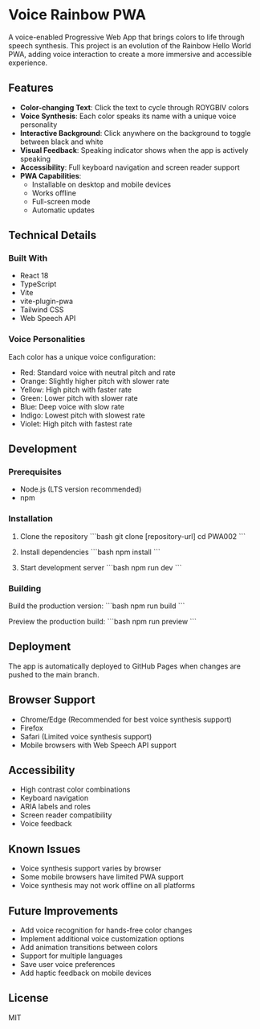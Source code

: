 # Voice Rainbow PWA

A voice-enabled Progressive Web App that brings colors to life through speech synthesis. This project is an evolution of the Rainbow Hello World PWA, adding voice interaction to create a more immersive and accessible experience.

## Features

- **Color-changing Text**: Click the text to cycle through ROYGBIV colors
- **Voice Synthesis**: Each color speaks its name with a unique voice personality
- **Interactive Background**: Click anywhere on the background to toggle between black and white
- **Visual Feedback**: Speaking indicator shows when the app is actively speaking
- **Accessibility**: Full keyboard navigation and screen reader support
- **PWA Capabilities**: 
  - Installable on desktop and mobile devices
  - Works offline
  - Full-screen mode
  - Automatic updates

## Technical Details

### Built With
- React 18
- TypeScript
- Vite
- vite-plugin-pwa
- Tailwind CSS
- Web Speech API

### Voice Personalities
Each color has a unique voice configuration:
- Red: Standard voice with neutral pitch and rate
- Orange: Slightly higher pitch with slower rate
- Yellow: High pitch with faster rate
- Green: Lower pitch with slower rate
- Blue: Deep voice with slow rate
- Indigo: Lowest pitch with slowest rate
- Violet: High pitch with fastest rate

## Development

### Prerequisites
- Node.js (LTS version recommended)
- npm

### Installation
1. Clone the repository
\`\`\`bash
git clone [repository-url]
cd PWA002
\`\`\`

2. Install dependencies
\`\`\`bash
npm install
\`\`\`

3. Start development server
\`\`\`bash
npm run dev
\`\`\`

### Building
Build the production version:
\`\`\`bash
npm run build
\`\`\`

Preview the production build:
\`\`\`bash
npm run preview
\`\`\`

## Deployment
The app is automatically deployed to GitHub Pages when changes are pushed to the main branch.

## Browser Support
- Chrome/Edge (Recommended for best voice synthesis support)
- Firefox
- Safari (Limited voice synthesis support)
- Mobile browsers with Web Speech API support

## Accessibility
- High contrast color combinations
- Keyboard navigation
- ARIA labels and roles
- Screen reader compatibility
- Voice feedback

## Known Issues
- Voice synthesis support varies by browser
- Some mobile browsers have limited PWA support
- Voice synthesis may not work offline on all platforms

## Future Improvements
- Add voice recognition for hands-free color changes
- Implement additional voice customization options
- Add animation transitions between colors
- Support for multiple languages
- Save user voice preferences
- Add haptic feedback on mobile devices

## License
MIT